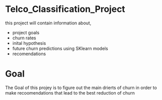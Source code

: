 # Telco_Classification_Project
this project will contain information about,
  - project goals 
  - churn rates 
  - inital hypothesis 
  - future churn predictions using SKlearn models 
  - recomendations 
  
  # Goal 
  The Goal of this projey is to figure out the main drierts of churn in order 
  to make recoomendations that lead to the best reduction of churn 
